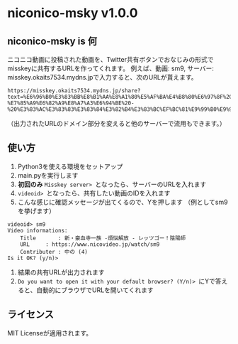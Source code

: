 # niconico-msky v1.0.0

## niconico-msky is 何
ニコニコ動画に投稿された動画を、Twitter共有ボタンでおなじみの形式でmisskeyに共有するURLを作ってくれます。
例えば、動画: sm9, サーバー: misskey.okaits7534.mydns.jpで入力すると、次のURLが貰えます。

```
https://misskey.okaits7534.mydns.jp/share?text=%E6%96%B0%E3%83%BB%E8%B1%AA%E8%A1%80%E5%AF%BA%E4%B8%80%E6%97%8F%20-%E7%85%A9%E6%82%A9%E8%A7%A3%E6%94%BE%20-%20%E3%83%AC%E3%83%83%E3%83%84%E3%82%B4%E3%83%BC%EF%BC%81%E9%99%B0%E9%99%BD%E5%B8%AB%0Ahttps%3A//www.nicovideo.jp/watch/sm9%3Fref%3Dmisskey%0A%0A%23sm9%0A%23%E3%83%8B%E3%82%B3%E3%83%8B%E3%82%B3%E5%8B%95%E7%94%BB
```
（出力されたURLのドメイン部分を変えると他のサーバーで流用もできます。）
## 使い方
1. Python3を使える環境をセットアップ
2. main.pyを実行します
3. **初回のみ** `Misskey server> `となったら、サーバーのURLを入れます
4. `videoid> `となったら、共有したい動画のIDを入れます
5. こんな感じに確認メッセージが出てくるので、Yを押します （例としてsm9を挙げます）

```
videoid> sm9
Video informations:
	Title		: 新・豪血寺一族 -煩悩解放 - レッツゴー！陰陽師
	URL		: https://www.nicovideo.jp/watch/sm9
	Contributer	: 中の (4)
Is it OK? (y/n)> 
```
1. 結果の共有URLが出力されます
2. `Do you want to open it with your default browser? (Y/n)> `にYで答えると、自動的にブラウザでURLを開いてくれます

## ライセンス
MIT Licenseが適用されます。